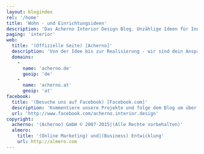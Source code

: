 ```yaml
---
layout: blogindex
rel: '/home'
title: 'Wohn - und Einrichtungsideen'
description: 'Das Acherno Interior Design Blog. Unzählige Ideen für Inneneinrichtung, Wohndesign und intereresante Raumlösungen.'
paging: 'interior'
web:
  title: '(Offizielle Seite) [Acherno]'
  description: 'Von der Idee bis zur Realisierung - wir sind dein Ansprechpartner für alle Fragen rund um Interior Design.'
  domains: 
    - 
      name: 'acherno.de'
      geoip: 'de'
    - 
      name: 'acherno.at'
      geoip: 'at'
facebook:
  title: '(Besuche uns auf Facebook) [Facebook.com]'
  description: 'Kommentiere unsere Projekte und folge dem Blog um über das Neueste informiert zu sein.'
  url: 'http://www.facebook.com/acherno.interior.design'
copyright:
  acherno: '(Acherno) GmbH © 2007-2015|(Alle Rechte vorbehalten)'
  almero: 
    title: '(Online Marketing) und|(Business) Entwicklung'
    url: http://almero.com
---
```

